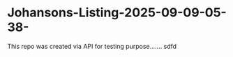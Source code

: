 # Johansons-Listing-2025-09-09-05-38-
This repo was created via API for testing purpose.......      sdfd
